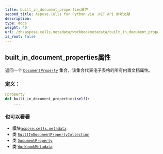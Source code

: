 ```yaml
---
title: built_in_document_properties属性
second_title: Aspose.Cells for Python via .NET API 参考文献
description:
type: docs
weight: 40
url: /zh/aspose.cells.metadata/workbookmetadata/built_in_document_properties/
is_root: false
---
```

## built_in_document_properties属性

返回一个 [`DocumentProperty`](/cells/python-net/zh/aspose.cells.properties/documentproperty) 集合，该集合代表电子表格的所有内置文档属性。
### 定义：
```python
@property
def built_in_document_properties(self):
    ...
```

### 也可以看看
* 模块[`aspose.cells.metadata`](../../)
* 类 [`BuiltInDocumentPropertyCollection`](/cells/python-net/zh/aspose.cells.properties/builtindocumentpropertycollection)
* 类 [`DocumentProperty`](/cells/python-net/zh/aspose.cells.properties/documentproperty)
* 类 [`WorkbookMetadata`](/cells/python-net/zh/aspose.cells.metadata/workbookmetadata)
